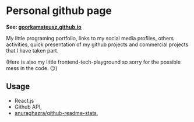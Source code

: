# Personal github page

**See: [goorkamateusz.github.io](https://goorkamateusz.github.io)**

My little programing portfolio, links to my social media profiles, others activities,
quick presentation of my github projects and commercial projects that I have taken part.

(Here is also my little frontend-tech-playground so sorry for the possible mess in the code. 😏)

## Usage
- React.js
- Github API,
- [anuraghazra/github-readme-stats](https://github.com/anuraghazra/github-readme-stats),
